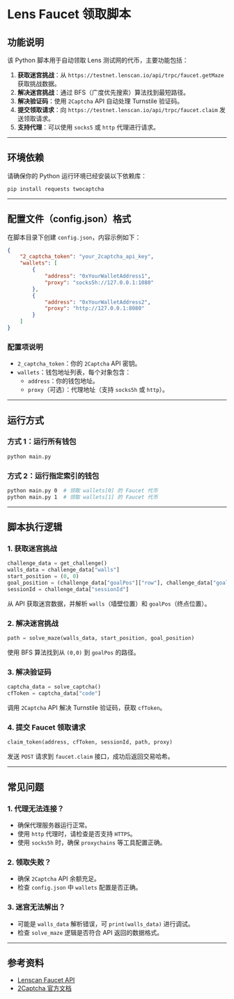 # **Lens Faucet 领取脚本**

## **功能说明**
该 Python 脚本用于自动领取 Lens 测试网的代币，主要功能包括：

1. **获取迷宫挑战**：从 `https://testnet.lenscan.io/api/trpc/faucet.getMaze` 获取挑战数据。
2. **解决迷宫挑战**：通过 BFS（广度优先搜索）算法找到最短路径。
3. **解决验证码**：使用 `2Captcha` API 自动处理 Turnstile 验证码。
4. **提交领取请求**：向 `https://testnet.lenscan.io/api/trpc/faucet.claim` 发送领取请求。
5. **支持代理**：可以使用 `socks5` 或 `http` 代理进行请求。

---
## **环境依赖**
请确保你的 Python 运行环境已经安装以下依赖库：

```bash
pip install requests twocaptcha
```

---
## **配置文件（config.json）格式**
在脚本目录下创建 `config.json`，内容示例如下：

```json
{
    "2_captcha_token": "your_2captcha_api_key",
    "wallets": [
        {
            "address": "0xYourWalletAddress1",
            "proxy": "socks5h://127.0.0.1:1080"
        },
        {
            "address": "0xYourWalletAddress2",
            "proxy": "http://127.0.0.1:8080"
        }
    ]
}
```

### **配置项说明**
- `2_captcha_token`：你的 `2Captcha` API 密钥。
- `wallets`：钱包地址列表，每个对象包含：
    - `address`：你的钱包地址。
    - `proxy`（可选）：代理地址（支持 `socks5h` 或 `http`）。

---
## **运行方式**
### **方式 1：运行所有钱包**
```bash
python main.py
```

### **方式 2：运行指定索引的钱包**
```bash
python main.py 0  # 领取 wallets[0] 的 Faucet 代币
python main.py 1  # 领取 wallets[1] 的 Faucet 代币
```

---
## **脚本执行逻辑**
### **1. 获取迷宫挑战**
```python
challenge_data = get_challenge()
walls_data = challenge_data["walls"]
start_position = (0, 0)
goal_position = (challenge_data["goalPos"]["row"], challenge_data["goalPos"]["col"])
sessionId = challenge_data["sessionId"]
```
从 API 获取迷宫数据，并解析 `walls`（墙壁位置）和 `goalPos`（终点位置）。

### **2. 解决迷宫挑战**
```python
path = solve_maze(walls_data, start_position, goal_position)
```
使用 BFS 算法找到从 `(0,0)` 到 `goalPos` 的路径。

### **3. 解决验证码**
```python
captcha_data = solve_captcha()
cfToken = captcha_data["code"]
```
调用 `2Captcha` API 解决 Turnstile 验证码，获取 `cfToken`。

### **4. 提交 Faucet 领取请求**
```python
claim_token(address, cfToken, sessionId, path, proxy)
```
发送 `POST` 请求到 `faucet.claim` 接口，成功后返回交易哈希。

---
## **常见问题**
### **1. 代理无法连接？**
- 确保代理服务器运行正常。
- 使用 `http` 代理时，请检查是否支持 `HTTPS`。
- 使用 `socks5h` 时，确保 `proxychains` 等工具配置正确。

### **2. 领取失败？**
- 确保 `2Captcha` API 余额充足。
- 检查 `config.json` 中 `wallets` 配置是否正确。

### **3. 迷宫无法解出？**
- 可能是 `walls_data` 解析错误，可 `print(walls_data)` 进行调试。
- 检查 `solve_maze` 逻辑是否符合 API 返回的数据格式。

---
## **参考资料**
- [Lenscan Faucet API](https://testnet.lenscan.io/)
- [2Captcha 官方文档](https://2captcha.com/)


